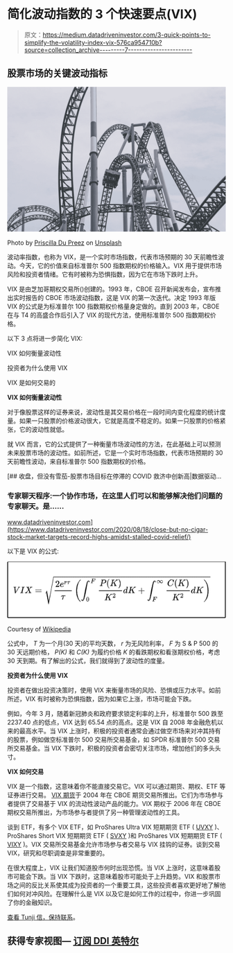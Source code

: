 # 简化波动指数的 3 个快速要点(VIX)

> 原文：<https://medium.datadriveninvestor.com/3-quick-points-to-simplify-the-volatility-index-vix-576ca954710b?source=collection_archive---------7----------------------->

## 股票市场的关键波动指标

![](img/2f69e9042dced7dffbed48a0d5ed9cd3.png)

Photo by [Priscilla Du Preez](https://unsplash.com/@priscilladupreez?utm_source=medium&utm_medium=referral) on [Unsplash](https://unsplash.com?utm_source=medium&utm_medium=referral)

波动率指数，也称为 VIX，是一个实时市场指数，代表市场预期的 30 天前瞻性波动。今天，它的价值来自标准普尔 500 指数期权的价格输入。VIX 用于提供市场风险和投资者情绪。它有时被称为恐惧指数，因为它在市场下跌时上升。

VIX 是由芝加哥期权交易所()创建的。1993 年，CBOE 召开新闻发布会，宣布推出实时报告的 CBOE 市场波动指数，这是 VIX 的第一次迭代。决定 1993 年版 VIX 的公式是为标准普尔 100 指数期权价格量身定做的。直到 2003 年，CBOE 在与 T4 的高盛合作后引入了 VIX 的现代方法，使用标准普尔 500 指数期权价格。

以下 3 点将进一步简化 VIX:

VIX 如何衡量波动性

投资者为什么使用 VIX

VIX 是如何交易的

**VIX 如何衡量波动性**

对于像股票这样的证券来说，波动性是其交易价格在一段时间内变化程度的统计度量。如果一只股票的价格波动很大，它就是高度不稳定的。如果一只股票的价格紧张，它的波动性就低。

就 VIX 而言，它的公式提供了一种衡量市场波动性的方法，在此基础上可以预测未来股票市场的波动性。如前所述，它是一个实时市场指数，代表市场预期的 30 天前瞻性波动，来自标准普尔 500 指数期权的价格。

[](https://www.datadriveninvestor.com/2020/08/18/close-but-no-cigar-stock-market-targets-record-highs-amidst-stalled-covid-relief/) [## 收盘，但没有雪茄-股票市场目标在停滞的 COVID 救济中创新高|数据驱动…

### 专家聊天程序:一个协作市场，在这里人们可以和能够解决他们问题的专家聊天。是……

www.datadriveninvestor.com](https://www.datadriveninvestor.com/2020/08/18/close-but-no-cigar-stock-market-targets-record-highs-amidst-stalled-covid-relief/) 

以下是 VIX 的公式:

![](img/5b516a81902d5c9df39ce067de438130.png)

Courtesy of [Wikipedia](https://en.wikipedia.org/wiki/VIX)

公式中， *T* 为一个月(30 天)的平均天数， *r* 为无风险利率， *F* 为 S & P 500 的 30 天远期价格， *P(K)* 和 *C(K)* 为履约价格 *K* 的看跌期权和看涨期权价格，考虑 30 天到期。有了解出的公式，我们就得到了波动性的度量。

**投资者为什么使用 VIX**

投资者在做出投资决策时，使用 VIX 来衡量市场的风险、恐惧或压力水平。如前所述，VIX 有时被称为恐惧指数，因为如果它上涨，市场可能会下跌。

例如，今年 3 月，随着新冠肺炎和政府要求锁定利率的上升，标准普尔 500 跌至 2237.40 点的低点，VIX 达到 65.54 点的高点。这是 VIX 自 2008 年金融危机以来的最高水平。当 VIX 上涨时，积极的投资者通常会通过做空市场来对冲其持有的股票，例如做空标准普尔 500 交易所交易基金，如 SPDR 标准普尔 500 交易所交易基金。当 VIX 下跌时，积极的投资者会密切关注市场，增加他们的多头头寸。

**VIX 如何交易**

VIX 是一个指数，这意味着你不能直接交易它。VIX 可以通过期货、期权、ETF 等证券进行交易。 [VIX 期货](https://www.cboe.com/products/futures/vx-cboe-volatility-index-vix-futures)于 2004 年在 CBOE 期货交易所推出。它们为市场参与者提供了交易基于 VIX 的流动性波动产品的能力。VIX 期权于 2006 年在 CBOE 期权交易所推出，为市场参与者提供了另一种管理波动性的工具。

谈到 ETF，有多个 VIX ETF，如 ProShares Ultra VIX 短期期货 ETF ( [UVXY](https://finance.yahoo.com/quote/UVXY?p=UVXY&.tsrc=fin-srch) )、ProShares Short VIX 短期期货 ETF ( [SVXY](https://finance.yahoo.com/quote/SVXY?p=SVXY&.tsrc=fin-srch) )和 ProShares VIX 短期期货 ETF ( [VIXY](https://finance.yahoo.com/quote/VIXY?p=VIXY&.tsrc=fin-srch) )。VIX 交易所交易基金允许市场参与者交易与 VIX 挂钩的证券。谈到交易 VIX，研究和尽职调查是非常重要的。

在很大程度上，VIX 让我们知道股市何时出现恐慌。当 VIX 上涨时，这意味着股市可能会下跌。当 VIX 下跌时，这意味着股市可能处于上升趋势。VIX 和股票市场之间的反比关系使其成为投资者的一个重要工具，这些投资者喜欢更好地了解他们如何对冲风险。在理解什么是 VIX 以及它是如何工作的过程中，你进一步巩固了你的金融知识。

[查看 Tunji 信，保持联系](https://tunji.substack.com/)。

## 获得专家视图— [订阅 DDI 英特尔](https://datadriveninvestor.com/ddi-intel)